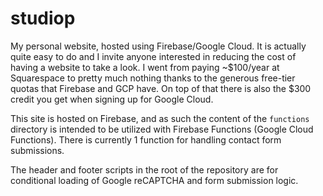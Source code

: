 # studiop
My personal website, hosted using Firebase/Google Cloud. It is actually quite easy to do and I invite anyone interested in reducing the cost of having a website to take a look. I went from paying ~$100/year at Squarespace to pretty much nothing thanks to the generous free-tier quotas that Firebase and GCP have. On top of that there is also the $300 credit you get when signing up for Google Cloud.

This site is hosted on Firebase, and as such the content of the `functions` directory is intended to be utilized with Firebase Functions (Google Cloud Functions). There is currently 1 function for handling contact form submissions.

The header and footer scripts in the root of the repository are for conditional loading of Google reCAPTCHA and form submission logic.
